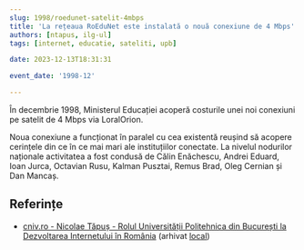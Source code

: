 ```yaml
---
slug: 1998/roedunet-satelit-4mbps
title: 'La rețeaua RoEduNet este instalată o nouă conexiune de 4 Mbps'
authors: [ntapus, ilg-ul]
tags: [internet, educatie, sateliti, upb]

date: 2023-12-13T18:31:31

event_date: '1998-12'

---
```


În decembrie 1998, Ministerul Educației acoperă costurile unei noi
conexiuni pe satelit de 4 Mbps via LoralOrion.

<!-- truncate -->

Noua conexiune a funcționat în paralel cu cea existentă reușind să
acopere cerințele din ce în ce mai mari ale instituțiilor conectate.
La nivelul nodurilor naționale activitatea a fost condusă de Călin
Enăchescu, Andrei Eduard, Ioan Jurca, Octavian Rusu, Kalman Pusztai,
Remus Brad, Oleg Cernian și Dan Mancaș.

## Referințe

- [cniv.ro - Nicolae Tăpuș - Rolul Universității Politehnica din București la Dezvoltarea Internetului în România](https://cniv.ro/documents/26/CNIV_Volum_Aniversar_2023_-_Versiune_Online_DPxioQg.pdf) (arhivat [local](https://cronica-it.github.io/arhiva/))
